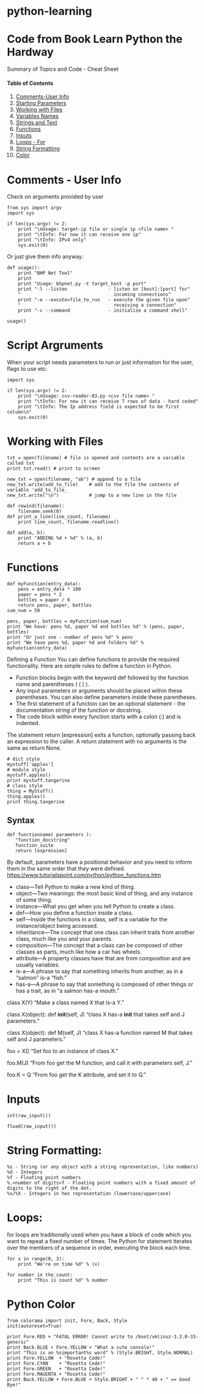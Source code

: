 # python-learning
# Code from Book Learn Python the Hardway
Summary of Topics and Code - Cheat Sheet

#### Table of Contents
1. [Comments-User Info](#comments)
2. [Starting Parameters](#python-start)
2. [Working with Files](#working-with-files)
3. [Variables Names](#variables-names)
4. [Strings and Text](#strings-and-text)
5. [Functions](#functions)
6. [Inputs](#inputs)
7. [Loops - For](#for_loops)
8. [String Formatting](#String-Formatting)
9. [Color](#color)

<a name="comments"></a>
# Comments - User Info

Check on arguments provided by user
```
from sys import argv
import sys

if len(sys.argv) != 2:
    print "\nUsage: target-ip file or single ip <file name> "
    print "\tInfo: For now it can receive one ip"
    print "\tInfo: IPv4 only"
    sys.exit(0)
```    
Or just give them info anyway:
```
def usage():
    print "BHP Net Tool"
    print
    print "Usage: bhpnet.py -t target_host -p port"
    print "-l --listen               - listen on [host]:[port] for"
    "                                  incoming connections"
    print "-e --excute=file_to_run   - execute the given file upon"
    "                                  receiving a connection"
    print "-c --command              - initialize a command shell"
    
usage()

```

<a name="python-start"></a>
# Script Argruments
When your script needs parameters to run or just information for the user, flags to use etc:
```
import sys

if len(sys.argv) != 2:
    print "\nUsage: csv-reader-03.py <csv file name> "
    print "\tInfo: For now it can receive 7 rows of data - hard coded"
    print "\tInfo: The Ip address field is expected to be first column\n"
    sys.exit(0)
 ```

<a name="working-with-files"></a>
# Working with Files

```
txt = open(filename) # file is opened and contents are a variable called txt
print txt.read() # print to screen

new_txt = open(filename, "ab") # append to a file
new_txt.write(add_to_file)    # add to the file the contents of variable 'add_to_file_
new_txt.write("\n")           # jump to a new line in the file
```
```
def rewind(filename):
    filename.seek(0)
def print_a_line(line_count, filename)
    print line_count, filename.readline()

```
```
def add(a, b):
    print "ADDING %d + %d" % (a, b)
    return a + b
```
<a name="functions"></a>
# Functions

```
def myFunction(entry_data):
    pens = entry_data * 100
    paper = pens * 2
    bottles = paper / 6
    return pens, paper, bottles
sum_num = 50

pens, paper, bottles = myFunction(sum_num)
print "We have: pens %d, paper %d and bottles %d" % (pens, paper, bottles)
print "Or just one - number of pens %d" % pens
print "We have pens %d, paper %d and folders %d" % myFunction(entry_data)
```
Defining a Function
You can define functions to provide the required functionality. Here are simple rules to define a function in Python.
- Function blocks begin with the keyword def followed by the function name and parentheses ( ( ) ).
- Any input parameters or arguments should be placed within these parentheses. You can also define parameters inside these parentheses.
- The first statement of a function can be an optional statement - the documentation string of the function or docstring.
- The code block within every function starts with a colon (:) and is indented.

The statement return [expression] exits a function, optionally passing back an expression to the caller. A return statement with no arguments is the same as return None.

```
# dict style
mystuff['apples']
# module style
mystuff.apples()
print mystuff.tangerine
# class style
thing = MyStuff()
thing.apples()
print thing.tangerine
```
## Syntax
```
def functionname( parameters ):
   "function_docstring"
   function_suite
   return [expression]
   ```
By default, parameters have a positional behavior and you need to inform them in the same order that they were defined.
https://www.tutorialspoint.com/python/python_functions.htm

- class—Tell Python to make a new kind of thing.
- object—Two meanings: the most basic kind of thing, and any instance of some thing.
- instance—What you get when you tell Python to create a class.
- def—How you define a function inside a class.
- self—Inside the functions in a class, self is a variable for the instance/object being accessed.
- inheritance—The concept that one class can inherit traits from another class, much like you and your parents.
- composition—The concept that a class can be composed of other classes as parts, much like how a car has wheels.
- attribute—A property classes have that are from composition and are usually variables.
- is-a—A phrase to say that something inherits from another, as in a “salmon” is-a “fish.”
- has-a—A phrase to say that something is composed of other things or has a trait, as in “a salmon has-a mouth.”

class X(Y) “Make a class named X that is-a Y.”

class X(object): def __init__(self, J) “class X has-a __init__ that takes self and J parameters.”

class X(object): def M(self, J) “class X has-a function named M that takes self and J parameters.”

foo = X() “Set foo to an instance of class X.”

foo.M(J) “From foo get the M function, and call it with parameters self, J.”

foo.K = Q “From foo get the K attribute, and set it to Q.”


<a name="inputs"></a>
# Inputs

```
int(raw_input())

fload(raw_input())
```

<a name="for_loops"></a>

<a name="String-Formatting"></a>
# String Formatting:
```
%s - String (or any object with a string representation, like numbers)
%d - Integers
%f - Floating point numbers
%.<number of digits>f - Floating point numbers with a fixed amount of digits to the right of the dot.
%x/%X - Integers in hex representation (lowercase/uppercase)
```
# Loops:
for loops are traditionally used when you have a block of code which you want to repeat a fixed number of times. The Python for statement iterates over the members of a sequence in order, executing the block each time. 

```
for x in range(0, 3):
    print "We're on time %d" % (x)
    
for number in the_count:
    print "This is count %d" % number
```

<a name="color"></a>
# Python Color

```
from colorama import init, Fore, Back, Style
init(autoreset=True)
 
print Fore.RED + "FATAL ERROR! Cannot write to /boot/vmlinuz-3.2.0-33-generic"
print Back.BLUE + Fore.YELLOW + "What a cute console!"
print "This is an %simportant%s word" % (Style.BRIGHT, Style.NORMAL)
print Fore.YELLOW  + "Rosetta Code!"
print Fore.CYAN    + "Rosetta Code!"
print Fore.GREEN   + "Rosetta Code!"
print Fore.MAGENTA + "Rosetta Code!"
print Back.YELLOW + Fore.BLUE + Style.BRIGHT + " " * 40 + " == Good Bye!"
```
